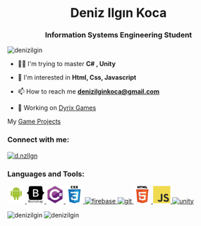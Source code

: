 
<h1 align="center">Deniz Ilgın Koca</h1>
<h3 align="center">Information Systems Engineering Student</h3>

<p align="left"> <img src="https://komarev.com/ghpvc/?username=denizilgin&label=Profile%20views&color=ff8800&style=flat" alt="denizilgin" /> </p>

- 🧙‍♂️ I'm trying to master **C# , Unity**

- 🥷 I'm interested in **Html, Css, Javascript**

- 📫 How to reach me **denizilginkoca@gmail.com**

- 👾 Working on <a href="https://instagram.com/dyrixgames" target="blank">Dyrix Games</a>

My 
<a href="https://dyrixgames.itch.io/" target="blank">Game Projects</a>

<h3 align="left">Connect with me:</h3>
<p align="left">
<a href="https://instagram.com/d.nzllgn" target="blank"><img align="center" src="https://raw.githubusercontent.com/rahuldkjain/github-profile-readme-generator/master/src/images/icons/Social/instagram.svg" alt="d.nzllgn" height="30" width="40" /></a>
</p>

<h3 align="left">Languages and Tools:</h3>
<p align="left"> <a href="https://developer.android.com" target="_blank" rel="noreferrer"> <img src="https://raw.githubusercontent.com/devicons/devicon/master/icons/android/android-original-wordmark.svg" alt="android" width="40" height="40"/> </a> <a href="https://getbootstrap.com" target="_blank" rel="noreferrer"> <img src="https://raw.githubusercontent.com/devicons/devicon/master/icons/bootstrap/bootstrap-plain-wordmark.svg" alt="bootstrap" width="40" height="40"/> </a> <a href="https://www.w3schools.com/cs/" target="_blank" rel="noreferrer"> <img src="https://raw.githubusercontent.com/devicons/devicon/master/icons/csharp/csharp-original.svg" alt="csharp" width="40" height="40"/> </a> <a href="https://www.w3schools.com/css/" target="_blank" rel="noreferrer"> <img src="https://raw.githubusercontent.com/devicons/devicon/master/icons/css3/css3-original-wordmark.svg" alt="css3" width="40" height="40"/> </a> <a href="https://firebase.google.com/" target="_blank" rel="noreferrer"> <img src="https://www.vectorlogo.zone/logos/firebase/firebase-icon.svg" alt="firebase" width="40" height="40"/> </a> <a href="https://git-scm.com/" target="_blank" rel="noreferrer"> <img src="https://www.vectorlogo.zone/logos/git-scm/git-scm-icon.svg" alt="git" width="40" height="40"/> </a> <a href="https://www.w3.org/html/" target="_blank" rel="noreferrer"> <img src="https://raw.githubusercontent.com/devicons/devicon/master/icons/html5/html5-original-wordmark.svg" alt="html5" width="40" height="40"/> </a> <a href="https://developer.mozilla.org/en-US/docs/Web/JavaScript" target="_blank" rel="noreferrer"> <img src="https://raw.githubusercontent.com/devicons/devicon/master/icons/javascript/javascript-original.svg" alt="javascript" width="40" height="40"/> </a> <a href="https://unity.com/" target="_blank" rel="noreferrer"> <img src="https://www.vectorlogo.zone/logos/unity3d/unity3d-icon.svg" alt="unity" width="40" height="40"/> </a> </p>

<p><img align="center" src="https://github-readme-stats.vercel.app/api/top-langs?username=denizilgin&show_icons=true&theme=onedark&title_color=f56200&text_color=ff6600&locale=en&layout=compact" alt="denizilgin" />
<img align="center" src="https://github-readme-streak-stats.herokuapp.com/?user=denizilgin&theme=dark" alt="denizilgin" /></p>
